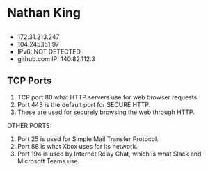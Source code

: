 # Nathan King
##
- 172.31.213.247
- 104.245.151.97
- IPv6: NOT DETECTED
- github.com IP: 140.82.112.3
## TCP Ports
1. TCP port 80 what HTTP servers use for web browser requests.
2. Port 443 is the default port for SECURE HTTP.
3. These are used for securely browsing the web through HTTP.

OTHER PORTS:
1. Port 25 is used for Simple Mail Transfer Protocol.
2. Port 88 is what Xbox uses for its network. 
3. Port 194 is used by Internet Relay Chat, which is what Slack and Microsoft Teams use. 
